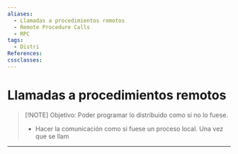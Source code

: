 ```yaml
---
aliases:
  - Llamadas a procedimientos remotos
  - Remote Procedure Calls
  - RPC
tags:
  - Distri
References: 
cssclasses:
---
```

# Llamadas a procedimientos remotos


> [!NOTE] Objetivo: 
> Poder programar lo distribuido como si no lo fuese.
> + Hacer la comunicación como si fuese un proceso local. Una vez que se llam 

***